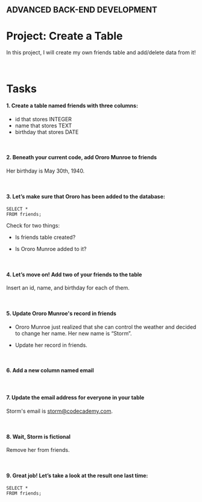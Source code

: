 ## **ADVANCED BACK-END DEVELOPMENT**

# **Project: Create a Table**

  In this project, I will create my own friends table and add/delete data from it!

<br>

# **Tasks**

#### **1. Create a table named friends with three columns:**


- id that stores INTEGER
- name that stores TEXT
- birthday that stores DATE

<br>

#### **2. Beneath your current code, add Ororo Munroe to friends**

Her birthday is May 30th, 1940.

<br>

#### **3. Let’s make sure that Ororo has been added to the database:**

```
SELECT * 
FROM friends;
```

Check for two things:

- Is friends table created?

- Is Ororo Munroe added to it?

<br>

#### **4. Let’s move on! Add two of your friends to the table**

Insert an id, name, and birthday for each of them.

<br>

#### **5. Update Ororo Munroe's record in friends**

- Ororo Munroe just realized that she can control the weather and decided to change her name. Her new name is “Storm”.

- Update her record in friends.

<br>

#### **6. Add a new column named email**

<br>

#### **7. Update the email address for everyone in your table**

Storm's email is storm@codecademy.com.

<br>

#### **8. Wait, Storm is fictional**

Remove her from friends.

<br>

#### **9. Great job! Let’s take a look at the result one last time:**

```
SELECT * 
FROM friends;
```